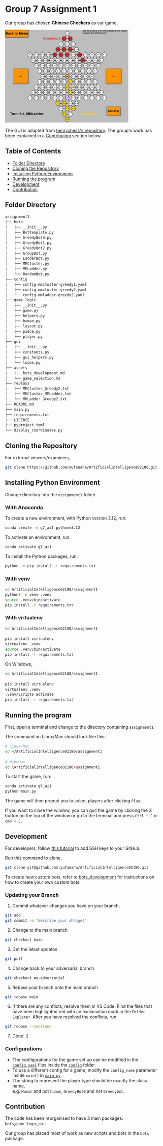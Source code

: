 # Group 7 Assignment 1

Our group has chosen **Chinese Checkers** as our game.

<img src="assets/MMLadder_opening.png" width="400"/>


The GUI is adapted from [henrychess's repository](https://github.com/henrychess/pygame-chinese-checkers/). The group's work has been explained in a [Contribution](#contribution) section below.

## Table of Contents

<!-- toc -->
- [Folder Directory](#folder-directory)
- [Cloning the Repository](#cloning-the-repository)
- [Installing Python Environment](#installing-python-environment)
- [Running the program](#running-the-program)
- [Development](#development)
- [Contribution](#contribution)
<!-- tocstop -->

## Folder Directory

```bash
assignment1
├── bots
│   ├── __init__.py
│   ├── BotTemplate.py
│   ├── GreedyBot0.py
│   ├── GreedyBot1.py
│   ├── GreedyBot2.py
│   ├── GroupBot.py
│   ├── LadderBot.py
│   ├── MMCluster.py
│   ├── MMLadder.py
│   └── RandomBot.py
├── config
│   ├── config-mmcluster-greedy1.yaml
│   ├── config-mmcluster-greedy2.yaml
│   └── config-mmladder-greedy2.yaml
├── game_logic
│   ├── __init__.py
│   ├── game.py
│   ├── helpers.py
│   ├── human.py
│   ├── layout.py
│   ├── piece.py
│   └── player.py
├── gui
│   ├── __init__.py
│   ├── constants.py
│   ├── gui_helpers.py
│   └── loops.py
├── assets
│   ├── bots_development.md
│   └── game_selection.md
├── replays
│   ├── MMCluster_Greedy2.txt
│   ├── MMCluster_MMLadder.txt
│   └── MMLadder_Greedy2.txt
├── README.md
├── main.py
├── requirements.txt
├── LICENSE
├── pyproject.toml
└── display_coordinates.py
```

## Cloning the Repository

For external viewers/examiners,

```bash
git clone https://github.com/yufanana/ArtificialIntelligence02180.git
```

## Installing Python Environment

Change directory into the `assignment1` folder

### With Anaconda

To create a new environment, with Python version 3.12, run:

```bash
conda create -n g7_ai1 python=3.12
```

To activate an environment, run:

```bash
conda activate g7_ai1
```

To install the Python packages, run:

```bash
python -m pip install -r requirements.txt
```

### With venv

```bash
cd ArtificialIntelligence02180/assignment1
python3 -m venv .venv
source .venv/bin/activate
pip install -r requirements.txt
```

### With virtualenv

```bash
cd ArtificialIntelligence02180/assignment1

pip install virtualenv
virtualenv .venv
source .venv/bin/activate
pip install -r requirements.txt
```

On Windows,

```bash
cd ArtificialIntelligence02180/assignment1

pip install virtualenv
virtualenv .venv
.venv/Scripts activate
pip install -r requirements.txt
```

## Running the program

First, open a terminal and change to the directory containing `assignment1`.

The command on Linux/Mac should look like this:

```bash
# Linux/Mac
cd ~/ArtificialIntelligence02180/assignment1

# Windows
cd \ArtificialIntelligence02180\assignment1
```

To start the game, run:

```bash
conda activate g7_ai1
python main.py
```

The game will then prompt you to select players after clicking `Play`.

If you want to close the window, you can quit the game by clicking the X button on the top of the window or go to the terminal and press `Ctrl + C` or `cmd + C`.

## Development

For developers, follow [this tutorial](https://docs.github.com/en/authentication/connecting-to-github-with-ssh/generating-a-new-ssh-key-and-adding-it-to-the-ssh-agent) to add SSH keys to your GitHub.

Run this command to clone.

```bash
git clone git@github.com:yufanana/ArtificialIntelligence02180.git
```

To create new custom bots, refer to [bots_development](assets/bots_development.md) for instructions on how to create your own custom bots.

### Updating your Branch

1. Commit whatever changes you have on your branch.

```bash
git add .
git commit -m "describe your changes"
```

2. Change to the main branch

```bash
git checkout main
```

3. Get the latest updates

```bash
git pull
```

4. Change back to your adversarial branch

```bash
git checkout my-adversarial
```

5. Rebase your branch onto the main branch

```bash
git rebase main
```

6. If there are any conflicts, resolve them in VS Code. Find the files that have been highlighted red with an exclamation mark in the `Folder Explorer`. After you have resolved the conflicts, run

```bash
git rebase --continue
```

7. Done! :)

### Configurations

 - The configurations for the game set up can be modified in the [`config.yaml`](config/config0.yaml) files inside the [`config`](config) folder.
- To use a different config for a game, modify the `config_name` parameter inside `main()` in [`main.py`](main.py)
- The string to represent the player type should be exactly the class name. </br>
e.g. `Human` and not `human`, `GreedyBot0` and not `Greedybot`.

## Contribution

The code has been reorganised to have 3 main packages: `bots`,`game_logic`,`gui`.

Our group has placed most of work as new scripts and bots in the `bots` package.

